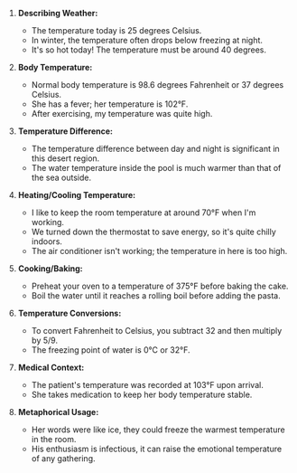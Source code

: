 1. **Describing Weather:**
   - The temperature today is 25 degrees Celsius.
   - In winter, the temperature often drops below freezing at night.
   - It's so hot today! The temperature must be around 40 degrees.

2. **Body Temperature:**
   - Normal body temperature is 98.6 degrees Fahrenheit or 37 degrees Celsius.
   - She has a fever; her temperature is 102°F.
   - After exercising, my temperature was quite high.

3. **Temperature Difference:**
   - The temperature difference between day and night is significant in this desert region.
   - The water temperature inside the pool is much warmer than that of the sea outside.

4. **Heating/Cooling Temperature:**
   - I like to keep the room temperature at around 70°F when I'm working.
   - We turned down the thermostat to save energy, so it's quite chilly indoors.
   - The air conditioner isn't working; the temperature in here is too high.

5. **Cooking/Baking:**
   - Preheat your oven to a temperature of 375°F before baking the cake.
   - Boil the water until it reaches a rolling boil before adding the pasta.

6. **Temperature Conversions:**
   - To convert Fahrenheit to Celsius, you subtract 32 and then multiply by 5/9.
   - The freezing point of water is 0°C or 32°F.

7. **Medical Context:**
   - The patient's temperature was recorded at 103°F upon arrival.
   - She takes medication to keep her body temperature stable.

8. **Metaphorical Usage:**
   - Her words were like ice, they could freeze the warmest temperature in the room.
   - His enthusiasm is infectious, it can raise the emotional temperature of any gathering.